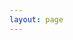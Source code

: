 ```yaml
---
layout: page
---
```


<script setup>
import {
  VPTeamPage,
  VPTeamPageTitle,
  VPTeamMembers
} from 'vitepress/theme'

const members = [
  {
    avatar: 'https://www.github.com/yyx990803.png',
    name: 'MrOwlSky',
    title: 'Founder',
    links: [
      { icon: "discord", link: "https://discord.gg/6Zy29qbkKD" },
      { icon: "facebook", link: "#" },
      { icon: "instagram", link: "#" },
      { icon: "youtube", link: "https://www.youtube.com/@nakedzombo" },
      { icon: "x", link: "#" },
      { icon: "github", link: "https://github.com/GameServersHub" },
    ]
  },
  {
    avatar: 'https://www.github.com/yyx990803.png',
    name: 'NakedZombo',
    title: 'Minecraft Founder - Content Creator',
    links: [
      { icon: "discord", link: "https://discord.gg/bm23HubvNZ" },
      { icon: "youtube", link: "https://www.youtube.com/@nakedzombo" },
      { icon: "x", link: "https://twitter.com/nakedzombo" },
    ]
  },
]
</script>

<VPTeamPage>
  <VPTeamPageTitle>
    <template #title>
      Our Team
    </template>
    <template #lead>
      The development of VitePress is guided by an international
      team, some of whom have chosen to be featured below.
    </template>
  </VPTeamPageTitle>
  <VPTeamMembers
    :members="members"
  />
</VPTeamPage>
